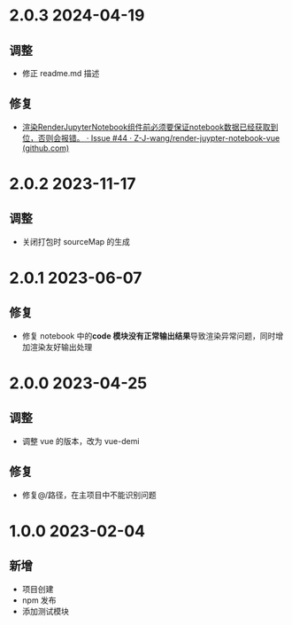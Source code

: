 # 2.0.3 2024-04-19

## 调整

- 修正 readme.md 描述

## 修复

- [渲染RenderJupyterNotebook组件前必须要保证notebook数据已经获取到位，否则会报错。 · Issue #44 · Z-J-wang/render-juypter-notebook-vue (github.com)](https://github.com/Z-J-wang/render-juypter-notebook-vue/issues/44)

# 2.0.2 2023-11-17

## 调整

- 关闭打包时 sourceMap 的生成

# 2.0.1 2023-06-07

## 修复

- 修复 notebook 中的**code 模块没有正常输出结果**导致渲染异常问题，同时增加渲染友好输出处理

# 2.0.0 2023-04-25

## 调整

- 调整 vue 的版本，改为 vue-demi

## 修复

- 修复@/路径，在主项目中不能识别问题

# 1.0.0 2023-02-04

## 新增

- 项目创建
- npm 发布
- 添加测试模块
